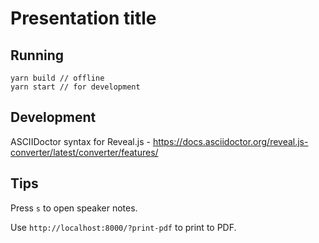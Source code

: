 # Presentation title

## Running

```
yarn build // offline
yarn start // for development
```

## Development

ASCIIDoctor syntax for Reveal.js - https://docs.asciidoctor.org/reveal.js-converter/latest/converter/features/

## Tips

Press `s` to open speaker notes.

Use `http://localhost:8000/?print-pdf` to print to PDF.
